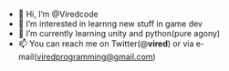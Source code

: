 - 👋 Hi, I’m @Viredcode
- 👀 I’m interested in learnng new stuff in game dev
- 🌱 I’m currently learning unity and python(pure agony)
- 📫 You can reach me on Twitter(@__vired__) or via e-mail(viredprogramming@gmail.com)

<!---
Viredcode/Viredcode is a ✨ special ✨ repository because its `README.md` (this file) appears on your GitHub profile.
You can click the Preview link to take a look at your changes.
--->

